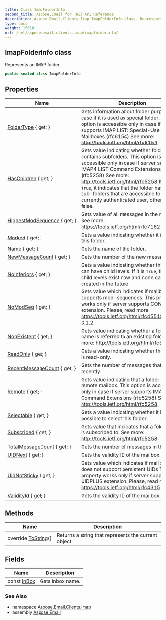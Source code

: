 ```yaml
---
title: Class ImapFolderInfo
second_title: Aspose.Email for .NET API Reference
description: Aspose.Email.Clients.Imap.ImapFolderInfo class. Represents an IMAP folder
type: docs
weight: 15010
url: /net/aspose.email.clients.imap/imapfolderinfo/
---
```

## ImapFolderInfo class

Represents an IMAP folder.

```csharp
public sealed class ImapFolderInfo
```

## Properties

| Name | Description |
| --- | --- |
| [FolderType](../../aspose.email.clients.imap/imapfolderinfo/foldertype/) { get; } | Gets information about folder purpose in case if it is used as special folder. This option is accessible only in case if server supports IMAP LIST: Special-Use Mailboxes (rfc6154) See more: http://tools.ietf.org/html/rfc6154 |
| [HasChildren](../../aspose.email.clients.imap/imapfolderinfo/haschildren/) { get; } | Gets value indicating whether folder contains subfolders. This option is accessible only in case if server supports IMAP4 LIST Command Extensions (rfc5258) See more: http://tools.ietf.org/html/rfc5258 If value is `true`, it indicates that the folder has child sub-folders that are accessible to the currently authenticated user, otherwise false. |
| [HighestModSequence](../../aspose.email.clients.imap/imapfolderinfo/highestmodsequence/) { get; } | Gets value of all messages in the mailbox. See more: https://tools.ietf.org/html/rfc7162 |
| [Marked](../../aspose.email.clients.imap/imapfolderinfo/marked/) { get; } | Gets a value indicating whether it is marked this folder. |
| [Name](../../aspose.email.clients.imap/imapfolderinfo/name/) { get; } | Gets the name of the folder. |
| [NewMessageCount](../../aspose.email.clients.imap/imapfolderinfo/newmessagecount/) { get; } | Gets the number of the new messages. |
| [NoInferiors](../../aspose.email.clients.imap/imapfolderinfo/noinferiors/) { get; } | Gets a value indicating whether this folder can have child levels. If it is `True`, then no child levels exist now and none can be created in the future |
| [NoModSeq](../../aspose.email.clients.imap/imapfolderinfo/nomodseq/) { get; } | Gets value which indicates if mailbox supports mod-sequences. This property works only if server supports CONDSTORE extension. Please, read more https://tools.ietf.org/html/rfc4551#section-3.1.2 |
| [NonExistent](../../aspose.email.clients.imap/imapfolderinfo/nonexistent/) { get; } | Gets value indicating whether a folder name is referred to an existing folder. See more: http://tools.ietf.org/html/rfc5258 |
| [ReadOnly](../../aspose.email.clients.imap/imapfolderinfo/readonly/) { get; } | Gets a value indicating whether the folder is read-only. |
| [RecentMessageCount](../../aspose.email.clients.imap/imapfolderinfo/recentmessagecount/) { get; } | Gets the number of messages that arrived recently. |
| [Remote](../../aspose.email.clients.imap/imapfolderinfo/remote/) { get; } | Gets value indicating that a folder is a remote mailbox. This option is accessible only in case if server supports IMAP4 LIST Command Extensions (rfc5258) See more: http://tools.ietf.org/html/rfc5258 |
| [Selectable](../../aspose.email.clients.imap/imapfolderinfo/selectable/) { get; } | Gets a value indicating whether it is possible to select this folder. |
| [Subscribed](../../aspose.email.clients.imap/imapfolderinfo/subscribed/) { get; } | Gets value that indicates that a folder name is subscribed to. See more: http://tools.ietf.org/html/rfc5258 |
| [TotalMessageCount](../../aspose.email.clients.imap/imapfolderinfo/totalmessagecount/) { get; } | Gets the number of messages in the folder. |
| [UIDNext](../../aspose.email.clients.imap/imapfolderinfo/uidnext/) { get; } | Gets the validity ID of the mailbox. |
| [UidNotSticky](../../aspose.email.clients.imap/imapfolderinfo/uidnotsticky/) { get; } | Gets value which indicates if mail store does not support persistent UIDs This property works only if server supports UIDPLUS extension. Please, read more https://tools.ietf.org/html/rfc4315 |
| [ValidityId](../../aspose.email.clients.imap/imapfolderinfo/validityid/) { get; } | Gets the validity ID of the mailbox. |

## Methods

| Name | Description |
| --- | --- |
| override [ToString](../../aspose.email.clients.imap/imapfolderinfo/tostring/)() | Returns a string that represents the current object. |

## Fields

| Name | Description |
| --- | --- |
| const [InBox](../../aspose.email.clients.imap/imapfolderinfo/inbox/) | Gets inbox name. |

### See Also

* namespace [Aspose.Email.Clients.Imap](../../aspose.email.clients.imap/)
* assembly [Aspose.Email](../../)


